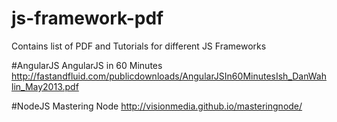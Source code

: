 # js-framework-pdf
Contains list of PDF and Tutorials for different JS Frameworks

#AngularJS
AngularJS in 60 Minutes
http://fastandfluid.com/publicdownloads/AngularJSIn60MinutesIsh_DanWahlin_May2013.pdf


#NodeJS
Mastering Node
http://visionmedia.github.io/masteringnode/


